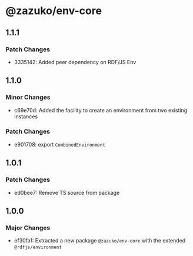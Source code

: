 # @zazuko/env-core

## 1.1.1

### Patch Changes

- 3335142: Added peer dependency on RDF/JS Env

## 1.1.0

### Minor Changes

- c69e70d: Added the facility to create an environment from two existing instances

### Patch Changes

- e901708: export `CombinedEnvironment`

## 1.0.1

### Patch Changes

- ed0bee7: Remove TS source from package

## 1.0.0

### Major Changes

- ef30fa1: Extracted a new package `@zazuko/env-core` with the extended `@rdfjs/environment`
